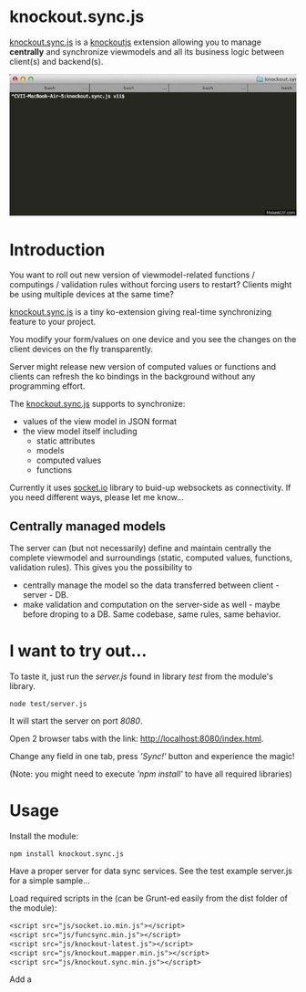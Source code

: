 knockout.sync.js
================

[knockout.sync.js](https://github.com/imrefazekas/knockout.sync.js) is a [knockoutjs](http://knockoutjs.com) extension allowing you to manage __centrally__ and synchronize viewmodels and all its business logic between client(s) and backend(s).

![Demo](/demo.gif)

# Introduction

You want to roll out new version of viewmodel-related functions / computings / validation rules without forcing users to restart?
Clients might be using multiple devices at the same time?

[knockout.sync.js](https://github.com/imrefazekas/knockout.sync.js) is a tiny ko-extension giving real-time synchronizing feature to your project.

You modify your form/values on one device and you see the changes on the client devices on the fly transparently.

Server might release new version of computed values or functions and clients can refresh the ko bindings in the background without any programming effort. 


The [knockout.sync.js](https://github.com/imrefazekas/knockout.sync.js) supports to synchronize:
- values of the view model in JSON format
- the view model itself including 
	- static attributes
	- models
	- computed values
	- functions

Currently it uses [socket.io](http://socket.io) library to buid-up websockets as connectivity. If you need different ways, please let me know...


## Centrally managed models

The server can (but not necessarily) define and maintain centrally the complete viewmodel and surroundings (static, computed values, functions, validation rules). This gives you the possibility to 
- centrally manage the model so the data transferred between client - server - DB.
- make validation and computation on the server-side as well - maybe before droping to a DB.
Same codebase, same rules, same behavior.


# I want to try out...

To taste it, just run the _server.js_ found in library _test_ from the module's library. 

	node test/server.js

It will start the server on port _8080_. 

Open 2 browser tabs with the link: [http://localhost:8080/index.html](http://localhost:8080/index.html).

Change any field in one tab, press _'Sync!'_ button and experience the magic!

(Note: you might need to execute _'npm install'_ to have all required libraries)


# Usage

Install the module:

	npm install knockout.sync.js

Have a proper server for data sync services. See the test example server.js for a simple sample...

Load required scripts in the _<head>_ (can be Grunt-ed easily from the dist folder of the module):
	
	<script src="js/socket.io.min.js"></script>
	<script src="js/funcsync.min.js"></script>
	<script src="js/knockout-latest.js"></script>
	<script src="js/knockout.mapper.min.js"></script>
	<script src="js/knockout.sync.min.js"></script>


Add a _<script>_ at the end of the _<body>_ tag to prepare client for viewmodel receiving:

	<script>
		ko.keepInSync({
			versioned: true, URI:'http://localhost:8080/ko', modelMessage:'updateModel', dataMessage:'updateData', shareMessage:'share'
		});
	</script>


Define a control for updates sending (if needed):

	<button onclick="ko.doSync()">Sync!</button>


And that's it! :)


# Timestamping

Timestamped sync is an option you might find important: keeping sync in control by adding timestamp to changes by the backend preventing clients to react to outdated data.

Only the changes with newer version will be taken into account.
